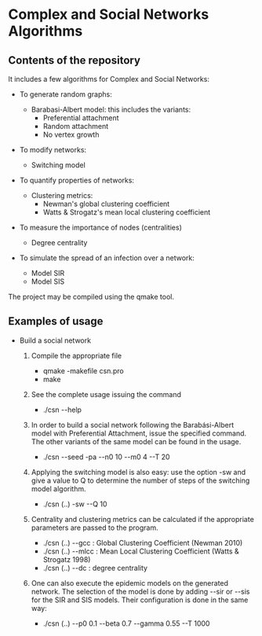 # Complex and Social Networks Algorithms

## Contents of the repository

It includes a few algorithms for Complex and Social Networks:
+ To generate random graphs:
	- Barabasi-Albert model: this includes the variants:
		- Preferential attachment
		- Random attachment
		- No vertex growth

+ To modify networks:
	- Switching model

+ To quantify properties of networks:
	- Clustering metrics:
		- Newman's global clustering coefficient
		- Watts & Strogatz's mean local clustering coefficient

+ To measure the importance of nodes (centralities)
	- Degree centrality

+ To simulate the spread of an infection over a network:
	- Model SIR
	- Model SIS

The project may be compiled using the qmake tool.

## Examples of usage

+ Build a social network
	1. Compile the appropriate file
		- qmake -makefile csn.pro
		- make
		
	2. See the complete usage issuing the command
		- ./csn --help
		
	3. In order to build a social network following the Barabási-Albert
	model with Preferential Attachment, issue the specified command.
	The other variants of the same model can be found in the usage.
		- ./csn --seed -pa --n0 10 --m0 4 --T 20
	
	4. Applying the switching model is also easy: use the option -sw and give
	a value to Q to determine the number of steps of the switching model algorithm.
		- ./csn (..) -sw --Q 10 

	5. Centrality  and clustering metrics can be calculated if the appropriate
	parameters are passed to the program.
		- ./csn (..) --gcc		: Global Clustering Coefficient (Newman 2010)
		- ./csn (..) --mlcc		: Mean Local Clustering Coefficient (Watts & Strogatz 1998)
		- ./csn (..) --dc		: degree centrality

	6. One can also execute the epidemic models on the generated network.
	The selection of the model is done by adding --sir or --sis for the
	SIR and SIS models. Their configuration is done in the same way:
		- ./csn (..) --p0 0.1 --beta 0.7 --gamma 0.55 --T 1000

